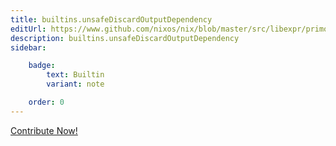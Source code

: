```yaml
---
title: builtins.unsafeDiscardOutputDependency
editUrl: https://www.github.com/nixos/nix/blob/master/src/libexpr/primops.cc
description: builtins.unsafeDiscardOutputDependency
sidebar:

    badge:
        text: Builtin
        variant: note

    order: 0
---
```


<a href="https://www.github.com/nixos/nix/blob/master/src/libexpr/primops.cc">Contribute Now!</a>



